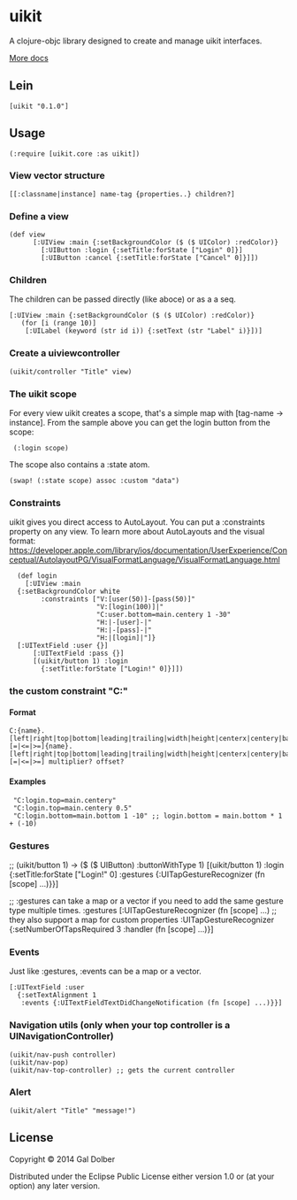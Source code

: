 # uikit

A clojure-objc library designed to create and manage uikit interfaces.

[More docs](https://rawgithub.com/galdolber/uikit/master/docs/uberdoc.html)

## Lein

	[uikit "0.1.0"]

## Usage

	(:require [uikit.core :as uikit])

### View vector structure

	[[:classname|instance] name-tag {properties..} children?]

### Define a view
   
	(def view 
          [:UIView :main {:setBackgroundColor ($ ($ UIColor) :redColor)}
            [:UIButton :login {:setTitle:forState ["Login" 0]}]
            [:UIButton :cancel {:setTitle:forState ["Cancel" 0]}]])
   	       

### Children

The children can be passed directly (like aboce) or as a a seq.

    [:UIView :main {:setBackgroundColor ($ ($ UIColor) :redColor)}
       (for [i (range 10)]
        [:UILabel (keyword (str id i)) {:setText (str "Label" i)}])]

### Create a uiviewcontroller
   
	(uikit/controller "Title" view)

### The uikit scope

For every view uikit creates a scope, that's a simple map with [tag-name -> instance]. 
From the sample above you can get the login button from the scope:

     (:login scope)

The scope also contains a :state atom.

    (swap! (:state scope) assoc :custom "data")

### Constraints

uikit gives you direct access to AutoLayout. You can put a :constraints property on any view.
To learn more about AutoLayouts and the visual format: https://developer.apple.com/library/ios/documentation/UserExperience/Conceptual/AutolayoutPG/VisualFormatLanguage/VisualFormatLanguage.html

      (def login
        [:UIView :main
   	  {:setBackgroundColor white
    	    :constraints ["V:[user(50)]-[pass(50)]"
                          "V:[login(100)]|"
                          "C:user.bottom=main.centery 1 -30"
                          "H:|-[user]-|"
                          "H:|-[pass]-|"
                          "H:|[login]|"]}
	  [:UITextField :user {}]
          [:UITextField :pass {}]
          [(uikit/button 1) :login
            {:setTitle:forState ["Login!" 0]}]])

### the custom constraint "C:"

#### Format

	C:{name}.[left|right|top|bottom|leading|trailing|width|height|centerx|centery|baseline][=|<=|>=]{name}.[left|right|top|bottom|leading|trailing|width|height|centerx|centery|baseline][=|<=|>=] multiplier? offset?

#### Examples

     "C:login.top=main.centery"
     "C:login.top=main.centery 0.5"
     "C:login.bottom=main.bottom 1 -10" ;; login.bottom = main.bottom * 1 + (-10)

### Gestures
   
   ;; (uikit/button 1) -> ($ ($ UIButton) :buttonWithType 1)
   [(uikit/button 1) :login   
    {:setTitle:forState ["Login!" 0]
     :gestures {:UITapGestureRecognizer (fn [scope] ...)}}]

   ;; :gestures can take a map or a vector if you need to add the same gesture type multiple times.
   :gestures [:UITapGestureRecognizer (fn [scope] ...)
   	      ;; they also support a map for custom properties
   	      :UITapGestureRecognizer {:setNumberOfTapsRequired 3
	      			       :handler (fn [scope] ...)}]

### Events

Just like :gestures, :events can be a map or a vector. 

    [:UITextField :user
      {:setTextAlignment 1
       :events {:UITextFieldTextDidChangeNotification (fn [scope] ...)}}]

### Navigation utils (only when your top controller is a UINavigationController)

    (uikit/nav-push controller)
    (uikit/nav-pop)
    (uikit/nav-top-controller) ;; gets the current controller

### Alert

	(uikit/alert "Title" "message!")

## License

Copyright © 2014 Gal Dolber

Distributed under the Eclipse Public License either version 1.0 or (at
your option) any later version.

